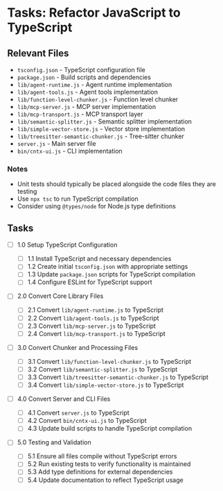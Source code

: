 # Tasks: Refactor JavaScript to TypeScript

## Relevant Files

- `tsconfig.json` - TypeScript configuration file
- `package.json` - Build scripts and dependencies
- `lib/agent-runtime.js` - Agent runtime implementation
- `lib/agent-tools.js` - Agent tools implementation
- `lib/function-level-chunker.js` - Function level chunker
- `lib/mcp-server.js` - MCP server implementation
- `lib/mcp-transport.js` - MCP transport layer
- `lib/semantic-splitter.js` - Semantic splitter implementation
- `lib/simple-vector-store.js` - Vector store implementation
- `lib/treesitter-semantic-chunker.js` - Tree-sitter chunker
- `server.js` - Main server file
- `bin/cntx-ui.js` - CLI implementation

### Notes

- Unit tests should typically be placed alongside the code files they are testing
- Use `npx tsc` to run TypeScript compilation
- Consider using `@types/node` for Node.js type definitions

## Tasks

- [ ] 1.0 Setup TypeScript Configuration

  - [ ] 1.1 Install TypeScript and necessary dependencies
  - [ ] 1.2 Create initial `tsconfig.json` with appropriate settings
  - [ ] 1.3 Update `package.json` scripts for TypeScript compilation
  - [ ] 1.4 Configure ESLint for TypeScript support

- [ ] 2.0 Convert Core Library Files

  - [ ] 2.1 Convert `lib/agent-runtime.js` to TypeScript
  - [ ] 2.2 Convert `lib/agent-tools.js` to TypeScript
  - [ ] 2.3 Convert `lib/mcp-server.js` to TypeScript
  - [ ] 2.4 Convert `lib/mcp-transport.js` to TypeScript

- [ ] 3.0 Convert Chunker and Processing Files

  - [ ] 3.1 Convert `lib/function-level-chunker.js` to TypeScript
  - [ ] 3.2 Convert `lib/semantic-splitter.js` to TypeScript
  - [ ] 3.3 Convert `lib/treesitter-semantic-chunker.js` to TypeScript
  - [ ] 3.4 Convert `lib/simple-vector-store.js` to TypeScript

- [ ] 4.0 Convert Server and CLI Files

  - [ ] 4.1 Convert `server.js` to TypeScript
  - [ ] 4.2 Convert `bin/cntx-ui.js` to TypeScript
  - [ ] 4.3 Update build scripts to handle TypeScript compilation

- [ ] 5.0 Testing and Validation
  - [ ] 5.1 Ensure all files compile without TypeScript errors
  - [ ] 5.2 Run existing tests to verify functionality is maintained
  - [ ] 5.3 Add type definitions for external dependencies
  - [ ] 5.4 Update documentation to reflect TypeScript usage
